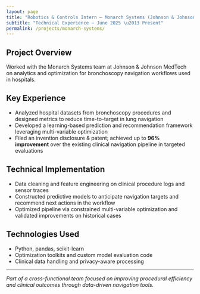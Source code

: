 ```yaml
---
layout: page
title: "Robotics & Controls Intern — Monarch Systems (Johnson & Johnson MedTech)"
subtitle: "Technical Experience — June 2025 \u2013 Present"
permalink: /projects/monarch-systems/
---
```


## Project Overview

Worked with the Monarch Systems team at Johnson & Johnson MedTech on analytics and optimization for bronchoscopy navigation workflows used in hospitals.

## Key Experience

- Analyzed hospital datasets from bronchoscopy procedures and designed metrics to reduce time-to-target in lung navigation
- Developed a learning-based prediction and recommendation framework leveraging multi-variable optimization
- Filed an invention disclosure & patent; achieved up to **96% improvement** over the existing clinical navigation pipeline in targeted evaluations

## Technical Implementation

- Data cleaning and feature engineering on clinical procedure logs and sensor traces
- Constructed predictive models to anticipate navigation targets and recommend next actions in the workflow
- Optimized pipeline via constrained multi-variable optimization and validated improvements on historical cases

## Technologies Used

- Python, pandas, scikit-learn
- Optimization toolkits and custom model evaluation code
- Clinical data handling and privacy-aware processing

---

*Part of a cross-functional team focused on improving procedural efficiency and clinical outcomes through data-driven navigation tools.*
